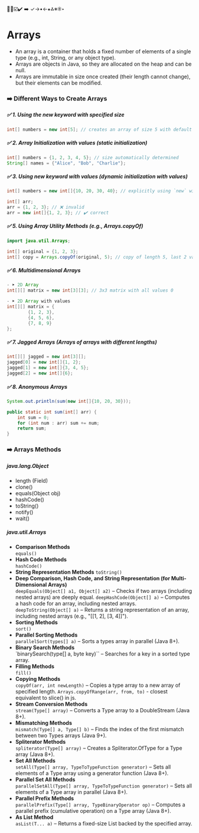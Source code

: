  🔴🔵☑️✔️ ➡️ ✓→•←⁕⁂※⁜‣
# Arrays
- An array is a container that holds a fixed number of elements of a single type (e.g., int, String,
         or any object type).
- Arrays are objects in Java, so they are allocated on the heap and can be null. 
- Arrays are immutable in size once created (their length cannot change), but their elements can be modified.


### ➡️ Different Ways to Create Arrays

##### ✅ 1. Using the new keyword with specified size

```java
int[] numbers = new int[5]; // creates an array of size 5 with default values (0)
```

##### ✅ 2. Array Initialization with values (static initialization)
```java
int[] numbers = {1, 2, 3, 4, 5}; // size automatically determined
String[] names = {"Alice", "Bob", "Charlie"};

```
##### ✅ 3. Using new keyword with values (dynamic initialization with values)
```java
int[] numbers = new int[]{10, 20, 30, 40}; // explicitly using `new` with values

int[] arr;
arr = {1, 2, 3}; // ❌ invalid
arr = new int[]{1, 2, 3}; // ✔️ correct

```
##### ✅ 5. Using Array Utility Methods (e.g., Arrays.copyOf)
```java
import java.util.Arrays;

int[] original = {1, 2, 3};
int[] copy = Arrays.copyOf(original, 5); // copy of length 5, last 2 values will be 0

```
##### ✅ 6. Multidimensional Arrays

```java
- ➤ 2D Array
int[][] matrix = new int[3][3]; // 3x3 matrix with all values 0

- ➤ 2D Array with values
int[][] matrix = {
        {1, 2, 3},
        {4, 5, 6},
        {7, 8, 9}
};

```

##### ✅ 7. Jagged Arrays (Arrays of arrays with different lengths)
```java
int[][] jagged = new int[3][];
jagged[0] = new int[]{1, 2};
jagged[1] = new int[]{3, 4, 5};
jagged[2] = new int[]{6};

```
##### ✅ 8. Anonymous Arrays
```java
System.out.println(sum(new int[]{10, 20, 30}));

public static int sum(int[] arr) {
    int sum = 0;
    for (int num : arr) sum += num;
    return sum;
}

```

### ➡️ Arrays Methods

##### java.lang.Object
- length (Field)
- clone()
- equals(Object obj)
- hashCode()
- toString()
- notify()
- wait()

##### java.util.Arrays
- **Comparison Methods**  
   `equals()`
- **Hash Code Methods**  
    `hashCode()`
- **String Representation Methods**
     `toString()`
- **Deep Comparison, Hash Code, and String Representation (for Multi-Dimensional Arrays)**  
     `deepEquals(Object[] a1, Object[] a2)` – Checks if two arrays (including nested arrays) are deeply equal.
     `deepHashCode(Object[] a)` – Computes a hash code for an array, including nested arrays.
     `deepToString(Object[] a)` – Returns a string representation of an array, including nested arrays (e.g., "[[1, 2], [3, 4]]").
- **Sorting Methods**   
     `sort()`
- **Parallel Sorting Methods**  
     `parallelSort(types[] a)` – Sorts a types array in parallel (Java 8+).
- **Binary Search Methods**  
     `binarySearch(type[] a, byte key)`` – Searches for a key in a sorted type array.
- **Filling Methods**  
     `fill()`
- **Copying Methods**    
     `copyOf(arr, int newLength)` – Copies a type array to a new array of specified length.
     `Arrays.copyOfRange(arr, from, to)` - closest equivalent to slice() in js.
- **Stream Conversion Methods**    
     `stream(Type[] array)` – Converts a Type array to a DoubleStream (Java 8+).
- **Mismatching Methods**    
     `mismatch(Type[] a, Type[] b)` – Finds the index of the first mismatch between two Types arrays (Java 9+).
- **Spliterator Methods**  
     `spliterator(Type[] array)` – Creates a Spliterator.OfType for a Type array (Java 8+).
- **Set All Methods**  
     `setAll(Type[] array, TypeToTypeFunction generator)` – Sets all elements of a Type array using a generator function (Java 8+).
- **Parallel Set All Methods**  
     `parallelSetAll(Type[] array, TypeToTypeFunction generator)` – Sets all elements of a Type array in parallel (Java 8+).
- **Parallel Prefix Methods**  
     `parallelPrefix(Type[] array, TypeBinaryOperator op)` – Computes a parallel prefix (cumulative operation) on a Type array (Java 8+).
- **As List Method**  
     `asList(T... a)` – Returns a fixed-size List backed by the specified array.